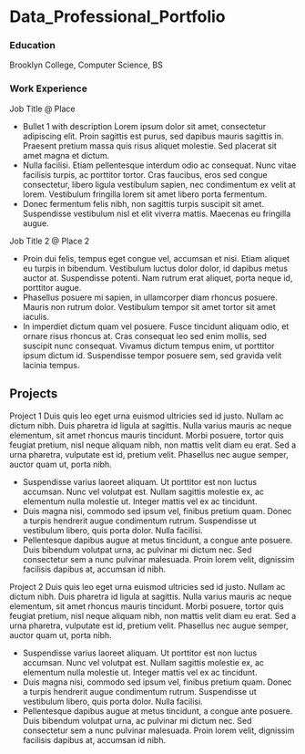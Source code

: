 # Data_Professional_Portfolio

### Education
Brooklyn College, Computer Science, BS

### Work Experience
Job Title @ Place
- Bullet 1 with description Lorem ipsum dolor sit amet, consectetur adipiscing elit. Proin sagittis est purus, sed dapibus mauris sagittis in. Praesent pretium massa quis risus aliquet molestie. Sed placerat sit amet magna et dictum.
- Nulla facilisi. Etiam pellentesque interdum odio ac consequat. Nunc vitae facilisis turpis, ac porttitor tortor. Cras faucibus, eros sed congue consectetur, libero ligula vestibulum sapien, nec condimentum ex velit at lorem. Vestibulum fringilla lorem sit amet libero porta fermentum.
- Donec fermentum felis nibh, non sagittis turpis suscipit sit amet. Suspendisse vestibulum nisl et elit viverra mattis. Maecenas eu fringilla augue.

Job Title 2 @ Place 2
- Proin dui felis, tempus eget congue vel, accumsan et nisi. Etiam aliquet eu turpis in bibendum. Vestibulum luctus dolor dolor, id dapibus metus auctor at. Suspendisse potenti. Nam rutrum erat aliquet, porta neque id, porttitor augue.
- Phasellus posuere mi sapien, in ullamcorper diam rhoncus posuere. Mauris non rutrum dolor. Vestibulum tempor sit amet tortor sit amet iaculis.
-  In imperdiet dictum quam vel posuere. Fusce tincidunt aliquam odio, et ornare risus rhoncus at. Cras consequat leo sed enim mollis, sed suscipit nunc consequat. Vivamus dictum tempus enim, ut porttitor ipsum dictum id. Suspendisse tempor posuere sem, sed gravida velit lacinia tempus.

## Projects
Project 1
Duis quis leo eget urna euismod ultricies sed id justo. Nullam ac dictum nibh. Duis pharetra id ligula at sagittis. Nulla varius mauris ac neque elementum, sit amet rhoncus mauris tincidunt. Morbi posuere, tortor quis feugiat pretium, nisl neque aliquam nibh, non mattis velit diam eu erat. Sed a urna pharetra, vulputate est id, pretium velit. Phasellus nec augue semper, auctor quam ut, porta nibh.
- Suspendisse varius laoreet aliquam. Ut porttitor est non luctus accumsan. Nunc vel volutpat est. Nullam sagittis molestie ex, ac elementum nulla molestie ut. Integer mattis vel ex ac tincidunt.
- Duis magna nisi, commodo sed ipsum vel, finibus pretium quam. Donec a turpis hendrerit augue condimentum rutrum. Suspendisse ut vestibulum libero, quis porta dolor. Nulla facilisi.
- Pellentesque dapibus augue at metus tincidunt, a congue ante posuere. Duis bibendum volutpat urna, ac pulvinar mi dictum nec. Sed consectetur sem a nunc pulvinar malesuada. Proin lorem velit, dignissim facilisis dapibus at, accumsan id nibh.

Project 2
Duis quis leo eget urna euismod ultricies sed id justo. Nullam ac dictum nibh. Duis pharetra id ligula at sagittis. Nulla varius mauris ac neque elementum, sit amet rhoncus mauris tincidunt. Morbi posuere, tortor quis feugiat pretium, nisl neque aliquam nibh, non mattis velit diam eu erat. Sed a urna pharetra, vulputate est id, pretium velit. Phasellus nec augue semper, auctor quam ut, porta nibh.
- Suspendisse varius laoreet aliquam. Ut porttitor est non luctus accumsan. Nunc vel volutpat est. Nullam sagittis molestie ex, ac elementum nulla molestie ut. Integer mattis vel ex ac tincidunt.
- Duis magna nisi, commodo sed ipsum vel, finibus pretium quam. Donec a turpis hendrerit augue condimentum rutrum. Suspendisse ut vestibulum libero, quis porta dolor. Nulla facilisi.
- Pellentesque dapibus augue at metus tincidunt, a congue ante posuere. Duis bibendum volutpat urna, ac pulvinar mi dictum nec. Sed consectetur sem a nunc pulvinar malesuada. Proin lorem velit, dignissim facilisis dapibus at, accumsan id nibh.
